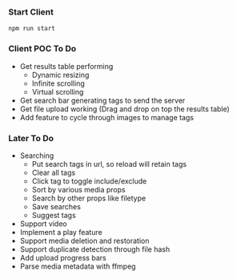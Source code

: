 ### Start Client
`npm run start`

### Client POC To Do
- Get results table performing
  - Dynamic resizing
  - Infinite scrolling
  - Virtual scrolling
- Get search bar generating tags to send the server
- Get file upload working (Drag and drop on top the results table)
- Add feature to cycle through images to manage tags

### Later To Do
- Searching
  - Put search tags in url, so reload will retain tags
  - Clear all tags
  - Click tag to toggle include/exclude
  - Sort by various media props
  - Search by other props like filetype
  - Save searches
  - Suggest tags
- Support video
- Implement a play feature
- Support media deletion and restoration
- Support duplicate detection through file hash
- Add upload progress bars
- Parse media metadata with ffmpeg
